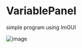 # VariablePanel
simple program using ImGUI

![image](https://github.com/Aleksandar-Lazarevic/VariablePanel/assets/135633702/6ce354b8-3176-48f5-9f3a-edf800f90e63)
